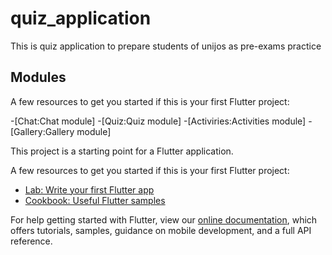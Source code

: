 # quiz_application

This is quiz application to prepare students of unijos as pre-exams practice

## Modules
A few resources to get you started if this is your first Flutter project:

-[Chat:Chat module]
-[Quiz:Quiz module]
-[Activiries:Activities module]
-[Gallery:Gallery module]

This project is a starting point for a Flutter application.

A few resources to get you started if this is your first Flutter project:

- [Lab: Write your first Flutter app](https://flutter.io/docs/get-started/codelab)
- [Cookbook: Useful Flutter samples](https://flutter.io/docs/cookbook)

For help getting started with Flutter, view our 
[online documentation](https://flutter.io/docs), which offers tutorials, 
samples, guidance on mobile development, and a full API reference.
